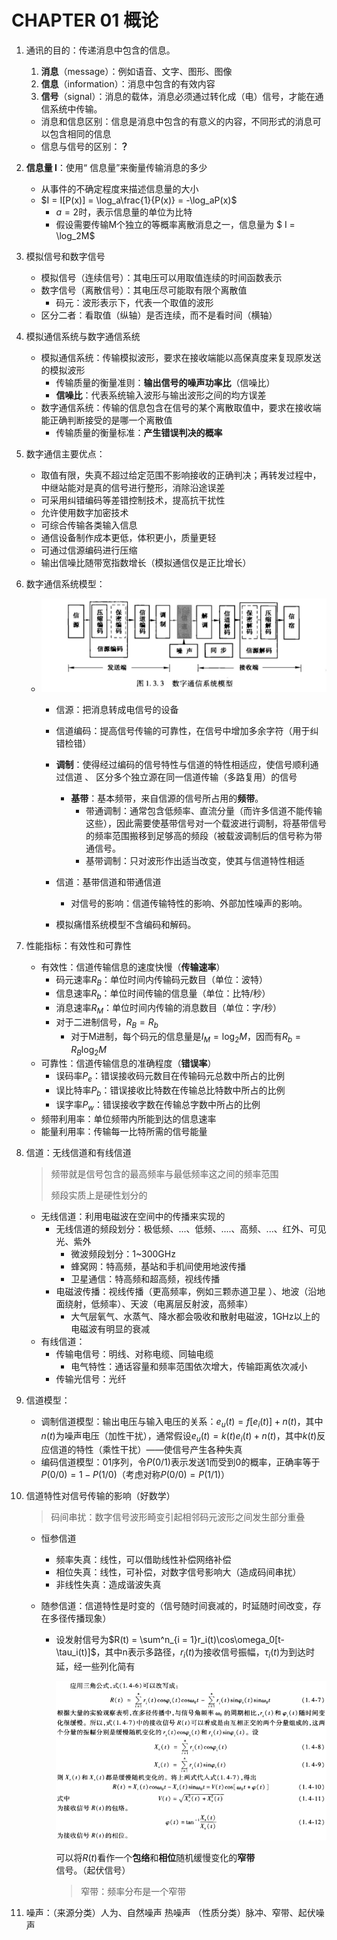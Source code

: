# CHAPTER 01 概论

1. 通讯的目的：传递消息中包含的信息。

   1. **消息**（message）：例如语音、文字、图形、图像
   2. **信息**（information）：消息中包含的有效内容
   3. **信号**（signal）：消息的载体，消息必须通过转化成（电）信号，才能在通信系统中传输。

   * 消息和信息区别：信息是消息中包含的有意义的内容，不同形式的消息可以包含相同的信息
   * 信息与信号的区别：**？**

2. **信息量 I**：使用“ 信息量”来衡量传输消息的多少
   
   * 从事件的不确定程度来描述信息量的大小
   * $I = I[P(x)] = \log_a\frac{1}{P(x)} = -\log_aP(x)$
     * $a = 2$时，表示信息量的单位为比特
     * 假设需要传输M个独立的等概率离散消息之一，信息量为 $ I = \log_2M$
   
3. 模拟信号和数字信号
   * 模拟信号（连续信号）：其电压可以用取值连续的时间函数表示
   * 数字信号（离散信号）：其电压尽可能取有限个离散值
     * 码元：波形表示下，代表一个取值的波形
   * 区分二者：看取值（纵轴）是否连续，而不是看时间（横轴）
   
4. 模拟通信系统与数字通信系统
   * 模拟通信系统：传输模拟波形，要求在接收端能以高保真度来复现原发送的模拟波形
     * 传输质量的衡量准则：**输出信号的噪声功率比**（信噪比）
     * **信噪比**：代表系统输入波形与输出波形之间的均方误差
   * 数字通信系统：传输的信息包含在信号的某个离散取值中，要求在接收端能正确判断接受的是哪一个离散值
     * 传输质量的衡量标准：**产生错误判决的概率**

3. 数字通信主要优点：

   * 取值有限，失真不超过给定范围不影响接收的正确判决；再转发过程中，中继站能对是真的信号进行整形，消除沿途误差
   * 可采用纠错编码等差错控制技术，提高抗干扰性
   * 允许使用数字加密技术
   * 可综合传输各类输入信息
   * 通信设备制作成本更低，体积更小，质量更轻
   * 可通过信源编码进行压缩
   * 输出信噪比随带宽指数增长（模拟通信仅是正比增长）

4. 数字通信系统模型：

   * ![image-20210906172545587](image/1-1.png)

     * 信源：把消息转成电信号的设备
     * 信道编码：提高信号传输的可靠性，在信号中增加多余字符（用于纠错检错）
     * **调制**：使得经过编码的信号特性与信道的特性相适应，使信号顺利通过信道 、 区分多个独立源在同一信道传输（多路复用）的信号
       * **基带**：基本频带，来自信源的信号所占用的**频带**。
         * 带通调制：通常包含低频率、直流分量（而许多信道不能传输这些），因此需要使基带信号对一个载波进行调制，将基带信号的频率范围搬移到足够高的频段（被载波调制后的信号称为带通信号。
         * 基带调制：只对波形作出适当改变，使其与信道特性相适
     * 信道：基带信道和带通信道
       * 对信号的影响：信道传输特性的影响、外部加性噪声的影响。

     * 模拟痛惜系统模型不含编码和解码。

5. 性能指标：有效性和可靠性

   * 有效性：信道传输信息的速度快慢（**传输速率**）
     * 码元速率$R_B$：单位时间内传输码元数目（单位：波特）
     * 信息速率$R_b$：单位时间传输的信息量（单位：比特/秒）
     * 消息速率$R_M$：单位时间内传输的消息数目（单位：字/秒）
     * 对于二进制信号，$R_B = R_b$
       * 对于M进制，每个码元的信息量是$I_M = \log_2M$，因而有$R_b = R_B\log_2M$
   * 可靠性：信道传输信息的准确程度（**错误率**）
     * 误码率$P_e$：错误接收码元数目在传输码元总数中所占的比例
     * 误比特率$P_b$：错误接收比特数在传输总比特数中所占的比例
     * 误字率$P_w$：错误接收字数在传输总字数中所占的比例
   * 频带利用率：单位频带内所能到达的信息速率
   * 能量利用率：传输每一比特所需的信号能量

6. 信道：无线信道和有线信道

   > 频带就是信号包含的最高频率与最低频率这之间的频率范围
   >
   > 频段实质上是硬性划分的

   * 无线信道：利用电磁波在空间中的传播来实现的
     * 无线信道的频段划分：极低频、...、低频、....、高频、...、红外、可见光、紫外
       * 微波频段划分：1~300GHz
       * 蜂窝网：特高频，基站和手机间使用地波传播
       * 卫星通信：特高频和超高频，视线传播
     * 电磁波传播：视线传播（更高频率，例如三颗赤道卫星 ）、地波（沿地面绕射，低频率）、天波（电离层反射波，高频率）
       * 大气层氧气、水蒸气、降水都会吸收和散射电磁波，1GHz以上的电磁波有明显的衰减
   * 有线信道：
     * 传输电信号：明线、对称电缆、同轴电缆
       * 电气特性：通话容量和频率范围依次增大，传输距离依次减小
     * 传输光信号：光纤
   
9. 信道模型：

   * 调制信道模型：输出电压与输入电压的关系：$e_u(t) = f[e_i(t)] + n(t)$，其中$n(t)$为噪声电压（加性干扰），通常假设$e_u(t) = k(t)e_i(t) + n(t)$，其中$k(t)$反应信道的特性（乘性干扰）——使信号产生各种失真
   * 编码信道模型：01序列，令$P(0/1)$表示发送1而受到0的概率，正确率等于$P(0/0) = 1 - P(1/0)$（考虑对称$P(0/0) = P(1/1)$）

10. 信道特性对信号传输的影响（好数学）

    >  码间串扰：数字信号波形畸变引起相邻码元波形之间发生部分重叠

    * 恒参信道

      * 频率失真：线性，可以借助线性补偿网络补偿
      * 相位失真：线性，可补偿，对数字信号影响大（造成码间串扰）
      * 非线性失真：造成谐波失真

    * 随参信道：信道特性是时变的（信号随时间衰减的，时延随时间改变，存在多径传播现象）

      * 设发射信号为$R(t) = \sum^n_{i = 1}r_i(t)\cos\omega_0[t-\tau_i(t)]$，其中n表示多路径，$r_i(t)$为接收信号振幅，$\tau_i(t)$为到达时延，经一些列化简有

        ![image-20210907113055741](image/1-2.png)

        可以将$R(t)$看作一个**包络**和**相位**随机缓慢变化的**窄带**信号。（起伏信号）

        > 窄带：频率分布是一个窄带

11. 噪声：（来源分类）人为、自然噪声 热噪声 （性质分类）脉冲、窄带、起伏噪声

